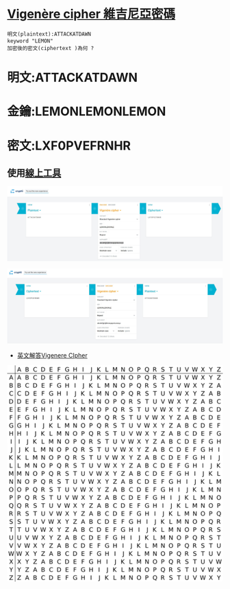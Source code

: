 # [Vigenère cipher 維吉尼亞密碼](https://en.wikipedia.org/wiki/Vigen%C3%A8re_cipher)

```
明文(plaintext):ATTACKATDAWN
keyword "LEMON"
加密後的密文(ciphertext )為何 ?
```
# 明文:ATTACKATDAWN

# 金鑰:LEMONLEMONLEMON

# 密文:LXF0PVEFRNHR

## 使用[線上工具](https://cryptii.com/pipes/vigenere-cipher)

![加密](./Encrypt.JPG)

![解密](./decrypt.JPG)


- [英文解答Vigenere CIpher](https://www.youtube.com/watch?v=SkJcmCaHqS0)

![Vigenère_square.png](Vigenère_square.png)

